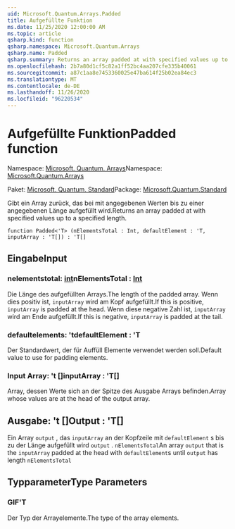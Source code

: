 ```yaml
---
uid: Microsoft.Quantum.Arrays.Padded
title: Aufgefüllte Funktion
ms.date: 11/25/2020 12:00:00 AM
ms.topic: article
qsharp.kind: function
qsharp.namespace: Microsoft.Quantum.Arrays
qsharp.name: Padded
qsharp.summary: Returns an array padded at with specified values up to a specified length.
ms.openlocfilehash: 2b7a80d1cf5c82a1ff52bc4aa207cfe335b40061
ms.sourcegitcommit: a87c1aa8e7453360025e47ba614f25b02ea84ec3
ms.translationtype: MT
ms.contentlocale: de-DE
ms.lasthandoff: 11/26/2020
ms.locfileid: "96220534"
---
```

# <a name="padded-function"></a><span data-ttu-id="bae09-102">Aufgefüllte Funktion</span><span class="sxs-lookup"><span data-stu-id="bae09-102">Padded function</span></span>

<span data-ttu-id="bae09-103">Namespace: [Microsoft. Quantum. Arrays](xref:Microsoft.Quantum.Arrays)</span><span class="sxs-lookup"><span data-stu-id="bae09-103">Namespace: [Microsoft.Quantum.Arrays](xref:Microsoft.Quantum.Arrays)</span></span>

<span data-ttu-id="bae09-104">Paket: [Microsoft. Quantum. Standard](https://nuget.org/packages/Microsoft.Quantum.Standard)</span><span class="sxs-lookup"><span data-stu-id="bae09-104">Package: [Microsoft.Quantum.Standard](https://nuget.org/packages/Microsoft.Quantum.Standard)</span></span>


<span data-ttu-id="bae09-105">Gibt ein Array zurück, das bei mit angegebenen Werten bis zu einer angegebenen Länge aufgefüllt wird.</span><span class="sxs-lookup"><span data-stu-id="bae09-105">Returns an array padded at with specified values up to a specified length.</span></span>

```qsharp
function Padded<'T> (nElementsTotal : Int, defaultElement : 'T, inputArray : 'T[]) : 'T[]
```


## <a name="input"></a><span data-ttu-id="bae09-106">Eingabe</span><span class="sxs-lookup"><span data-stu-id="bae09-106">Input</span></span>

### <a name="nelementstotal--int"></a><span data-ttu-id="bae09-107">nelementstotal: [int](xref:microsoft.quantum.lang-ref.int)</span><span class="sxs-lookup"><span data-stu-id="bae09-107">nElementsTotal : [Int](xref:microsoft.quantum.lang-ref.int)</span></span>

<span data-ttu-id="bae09-108">Die Länge des aufgefüllten Arrays.</span><span class="sxs-lookup"><span data-stu-id="bae09-108">The length of the padded array.</span></span> <span data-ttu-id="bae09-109">Wenn dies positiv ist, `inputArray` wird am Kopf aufgefüllt.</span><span class="sxs-lookup"><span data-stu-id="bae09-109">If this is positive, `inputArray` is padded at the head.</span></span> <span data-ttu-id="bae09-110">Wenn diese negative Zahl ist, `inputArray` wird am Ende aufgefüllt.</span><span class="sxs-lookup"><span data-stu-id="bae09-110">If this is negative, `inputArray` is padded at the tail.</span></span>


### <a name="defaultelement--t"></a><span data-ttu-id="bae09-111">defaultelements: 't</span><span class="sxs-lookup"><span data-stu-id="bae09-111">defaultElement : 'T</span></span>

<span data-ttu-id="bae09-112">Der Standardwert, der für Auffüll Elemente verwendet werden soll.</span><span class="sxs-lookup"><span data-stu-id="bae09-112">Default value to use for padding elements.</span></span>


### <a name="inputarray--t"></a><span data-ttu-id="bae09-113">Input Array: 't []</span><span class="sxs-lookup"><span data-stu-id="bae09-113">inputArray : 'T[]</span></span>

<span data-ttu-id="bae09-114">Array, dessen Werte sich an der Spitze des Ausgabe Arrays befinden.</span><span class="sxs-lookup"><span data-stu-id="bae09-114">Array whose values are at the head of the output array.</span></span>



## <a name="output--t"></a><span data-ttu-id="bae09-115">Ausgabe: 't []</span><span class="sxs-lookup"><span data-stu-id="bae09-115">Output : 'T[]</span></span>

<span data-ttu-id="bae09-116">Ein Array `output` , das `inputArray` an der Kopfzeile mit `defaultElement` s bis zu der Länge aufgefüllt wird `output` . `nElementsTotal`</span><span class="sxs-lookup"><span data-stu-id="bae09-116">An array `output` that is the `inputArray` padded at the head with `defaultElement`s until `output` has length `nElementsTotal`</span></span>

## <a name="type-parameters"></a><span data-ttu-id="bae09-117">Typparameter</span><span class="sxs-lookup"><span data-stu-id="bae09-117">Type Parameters</span></span>

### <a name="t"></a><span data-ttu-id="bae09-118">GIF</span><span class="sxs-lookup"><span data-stu-id="bae09-118">'T</span></span>

<span data-ttu-id="bae09-119">Der Typ der Arrayelemente.</span><span class="sxs-lookup"><span data-stu-id="bae09-119">The type of the array elements.</span></span>